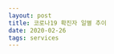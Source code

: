 ```yaml
---
layout: post
title: 코로나19 확진자 일별 추이
date: 2020-02-26
tags: services
---
```


<canvas id="myChart"></canvas>

<script>
require(['init'], (initTest) => {
  require(['jquery', '/assets/vendor/Chart.bundle.min.js'], function(jquery, Chart){
    $(document).ready(function(){
      let ctx = document.getElementById('myChart').getContext('2d');
      const COL_COUNT = 4;
      const INDEX_DATE = 0;
      const INDEX_COUNT = 1;
      const INDEX_TYPE = 2;
      const INDEX_DESC = 3;
      const TEST = 'TEST';
      const DOMESTIC = 'DOMESTIC';
      const covid19 = [
        ['2020-02-18', '18', TEST, ''],
      	['2020-02-26', '19', TEST, ''],

      	['2020-02-18', '31', DOMESTIC, '09시 기준'],
      	['2020-02-26', '1146', DOMESTIC, '09시 기준'],
      ];
      let chart = new Chart(ctx, {
          // The type of chart we want to create
          type: 'line',

          // The data for our dataset
          data: {
              labels:
                covid19
                .map(d => d[INDEX_DATE])
                .reduce((unique, item) => unique.includes(item)? unique:[...unique, item], []),
              datasets: [{
                  label: '국내확진자',
                  backgroundColor: 'rgba(0, 0, 0, 0.1)',
                  borderColor: 'rgba(0, 0, 0, 0.1)',
                  data:
                    covid19
                    .filter(d => d[INDEX_TYPE] == DOMESTIC)
                    .map(d => d[INDEX_COUNT]),
              }]
          },

          // Configuration options go here
          options: {}
      });
    });//end of document ready
  });//end of chartjs
});//end of init
</script>
